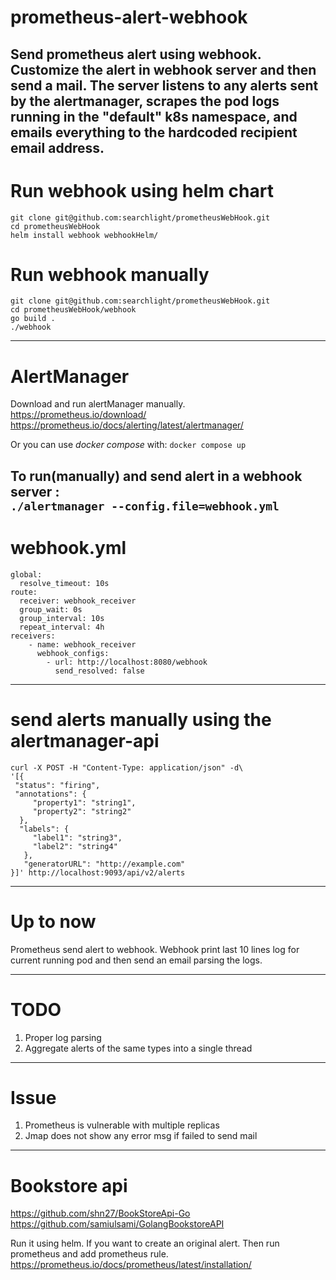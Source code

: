 # prometheus-alert-webhook
Send prometheus alert using webhook. Customize the alert in webhook server and then send a mail.
The server listens to any alerts sent by the alertmanager, scrapes the pod logs running in the "default" k8s namespace,
and emails everything to the hardcoded recipient email address.
-----------------------------

# Run webhook using helm chart
`git clone git@github.com:searchlight/prometheusWebHook.git` <br>
`cd prometheusWebHook` <br>
`helm install webhook webhookHelm/`

# Run webhook manually
`git clone git@github.com:searchlight/prometheusWebHook.git` <br>
`cd prometheusWebHook/webhook` <br>
`go build . ` <br>
`./webhook`

------------------------------
# AlertManager
Download and run alertManager manually. <br>
https://prometheus.io/download/ <br>
https://prometheus.io/docs/alerting/latest/alertmanager/

Or you can use <i> docker compose </i> with:
``
docker compose up
``

To run(manually) and send alert in a webhook server : <br>
`./alertmanager --config.file=webhook.yml`
------------------------------
# webhook.yml
````
global:
  resolve_timeout: 10s
route:
  receiver: webhook_receiver
  group_wait: 0s
  group_interval: 10s
  repeat_interval: 4h
receivers:
    - name: webhook_receiver
      webhook_configs:
        - url: http://localhost:8080/webhook
          send_resolved: false
````

---------------------------------

# send alerts manually using the alertmanager-api
````
curl -X POST -H "Content-Type: application/json" -d\
'[{
 "status": "firing",
 "annotations": {
     "property1": "string1",
     "property2": "string2"
  },
  "labels": {
     "label1": "string3",
     "label2": "string4"
   },
   "generatorURL": "http://example.com"
}]' http://localhost:9093/api/v2/alerts
````

-------------------- 

# Up to now
Prometheus send alert to webhook. Webhook print last 10 lines log for current running pod and then send an email 
parsing the logs.


--------------------

# TODO
 1. Proper log parsing
 2. Aggregate alerts of the same types into a single thread 

----------------------
# Issue
  1. Prometheus is vulnerable with multiple replicas
  2. Jmap does not show any error msg if failed to send mail 
----------------------

# Bookstore api
https://github.com/shn27/BookStoreApi-Go <br>
https://github.com/samiulsami/GolangBookstoreAPI

Run it using helm. If you want to create an original alert. Then run prometheus and add prometheus rule.
https://prometheus.io/docs/prometheus/latest/installation/